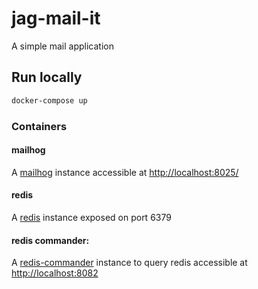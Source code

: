 # jag-mail-it

A simple mail application

## Run locally

```bash
docker-compose up
```

### Containers

#### mailhog

A [mailhog](https://github.com/mailhog/MailHog) instance accessible at [http://localhost:8025/](http://localhost:8025/)

#### redis

A [redis](https://redis.io/) instance exposed on port 6379

#### redis commander:

A [redis-commander](http://joeferner.github.io/redis-commander/) instance to query redis accessible at [http://localhost:8082](http://localhost:8082)